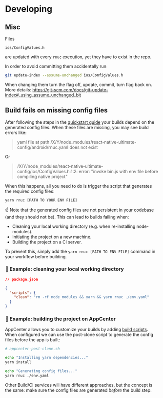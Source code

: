 # Developing

## Misc

Files

```
ios/ConfigValues.h
```

are updated with every `rnuc` execution, yet they have to exist in the repo.

In order to avoid committing them accidentally run

```bash
git update-index --assume-unchanged ios/ConfigValues.h
```

When changing them turn the flag off, update, commit, turn flag back on.
More details: https://git-scm.com/docs/git-update-index#_using_assume_unchanged_bit

## Build fails on missing config files

After following the steps in the [quickstart guide](./quickstart.md) your builds depend on the generated config files. When these files are missing, you may see build errors like:

> yaml file at path /X/Y/node_modules/react-native-ultimate-config/android/rnuc.yaml does not exist

Or

> /X/Y/node_modules/react-native-ultimate-config/ios/ConfigValues.h:1:2: error: "invoke bin.js with env file before compiling native project"

When this happens, all you need to do is trigger the script that generates the required config files:

```bash
yarn rnuc [PATH TO YOUR ENV FILE]
```

☝️ Note that the generated config files are not persistent in your codebase (and they should not be). This can lead to builds failing when:

- Cleaning your local working directory (e.g. when re-installing node-modules).
- Initiating the project on a new machine.
- Building the project on a CI server.

To prevent this, simply add the `yarn rnuc [PATH TO ENV FILE]` command in your workflow before building.

### 🧹 Example: cleaning your local working directory

```json
// package.json

{
  "scripts": {
    "clean": "rm -rf node_modules && yarn && yarn rnuc ./env.yaml"
  }
}
```

### 🤖 Example: building the project on AppCenter

AppCenter allows you to customize your builds by adding [build scripts](https://docs.microsoft.com/en-us/appcenter/build/custom/scripts/). When configured we can use the post-clone script to generate the config files before the app is built:

```sh
# appcenter-post-clone.sh

echo "Installing yarn dependencies..."
yarn install

echo "Generating config files..."
yarn rnuc ./env.yaml
```

Other Build/CI services will have different approaches, but the concept is the same: make sure the config files are generated _before_ the build step.
